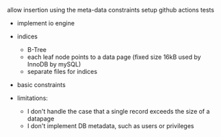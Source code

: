 allow insertion using the meta-data constraints
setup github actions tests

-   implement io engine
-   indices
    -   B-Tree
    -   each leaf node points to a data page (fixed size 16kB used by InnoDB by mySQL)
    -   separate files for indices
-   basic constraints

-   limitations:
    -   I don't handle the case that a single record exceeds the size of a datapage
    -   I don't implement DB metadata, such as users or privileges
